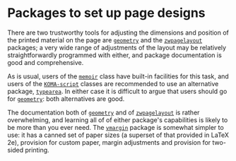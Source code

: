 # Packages to set up page designs

There are two trustworthy tools for adjusting the dimensions and position of the
printed material on the page are [`geometry`](http://ctan.org/pkg/geometry) and the
[`zwpagelayout`](http://ctan.org/pkg/zwpagelayout) packages; a very
wide range of adjustments of the layout may be relatively
straightforwardly programmed with either, and package documentation is good and
comprehensive.

As is usual, users of the [`memoir`](http://ctan.org/pkg/memoir) class have built-in
facilities for this task, and users of the [`KOMA-script`](http://ctan.org/pkg/KOMA-script) classes
are recommended to use an alternative package, [`typearea`](http://ctan.org/pkg/typearea).  In
either case it is difficult to argue that users should go for
[`geometry`](http://ctan.org/pkg/geometry): both alternatives are good.

The documentation both of [`geometry`](http://ctan.org/pkg/geometry) and of
[`zwpagelayout`](http://ctan.org/pkg/zwpagelayout) is rather overwhelming, and
learning all of of either package's capabilities is likely to be more
than you ever need.
The [`vmargin`](http://ctan.org/pkg/vmargin) package is somewhat simpler to use: it has a
canned set of paper sizes (a superset of that provided in LaTeX 2e),
provision for custom paper, margin adjustments and provision for
two-sided printing.

